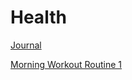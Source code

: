 # Health

[Journal](Health%201bf02f8e497d4f038c692861e880da48/Journal%205b8e4527f4ac4c9bb8d885616ccb55d4.csv)

[Morning Workout Routine 1](Health%201bf02f8e497d4f038c692861e880da48/Morning%20Workout%20Routine%201%206b865270721e47ad84c8d5dabba29633.md)